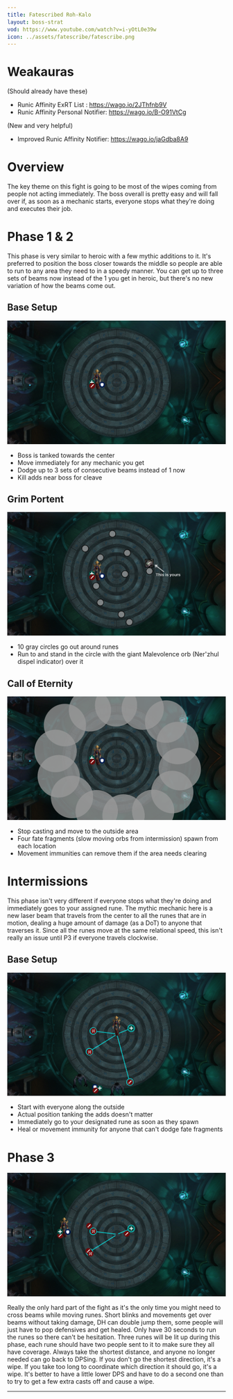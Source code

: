 ```yaml
---
title: Fatescribed Roh-Kalo
layout: boss-strat
vod: https://www.youtube.com/watch?v=i-yOtL0e39w
icon: ../assets/fatescribe/fatescribe.png
---
```


# Weakauras

(Should already have these)
- Runic Affinity ExRT List : https://wago.io/2JThfnb9V
- Runic Affinity Personal Notifier: https://wago.io/B-O91VtCg

(New and very helpful)
- Improved Runic Affinity Notifier: https://wago.io/jaGdba8A9

# Overview

The key theme on this fight is going to be most of the wipes coming from people not acting immediately.  The boss overall is pretty easy and will fall over if, as soon as a mechanic starts, everyone stops what they're doing and executes their job.


# Phase 1 & 2

This phase is very similar to heroic with a few mythic additions to it.  It's preferred to position the boss closer towards the middle so people are able to run to any area they need to in a speedy manner.  You can get up to three sets of beams now instead of the 1 you get in heroic, but there's no new variation of how the beams come out.

## Base Setup
![Base Setup](../assets/fatescribe/fatescribe_p1_base.jpg)

- Boss is tanked towards the center
- Move immediately for any mechanic you get
- Dodge up to 3 sets of consecutive beams instead of 1 now
- Kill adds near boss for cleave

## Grim Portent
![Grim Portent](../assets/fatescribe/fatescribe_p1_grimportent.jpg)

- 10 gray circles go out around runes
- Run to and stand in the circle with the giant Malevolence orb (Ner'zhul dispel indicator) over it

## Call of Eternity
![Call of Eternity](../assets/fatescribe/fatescribe_p1_callofeternity.jpg)

- Stop casting and move to the outside area
- Four fate fragments (slow moving orbs from intermission) spawn from each location
- Movement immunities can remove them if the area needs clearing


# Intermissions

This phase isn't very different if everyone stops what they're doing and immediately goes to your assigned rune.  The mythic mechanic here is a new laser beam that travels from the center to all the runes that are in motion, dealing a huge amount of damage (as a DoT) to anyone that traverses it.  Since all the runes move at the same relational speed, this isn't really an issue until P3 if everyone travels clockwise.

## Base Setup
![Base Setup](../assets/fatescribe/fatescribe_intermission_base.jpg)

- Start with everyone along the outside
- Actual position tanking the adds doesn't matter
- Immediately go to your designated rune as soon as they spawn
- Heal or movement immunity for anyone that can't dodge fate fragments


# Phase 3
![Phase 3](../assets/fatescribe/fatescribe_p3_base.jpg)

Really the only hard part of the fight as it's the only time you might need to cross beams while moving runes.  Short blinks and movements get over beams without taking damage, DH can double jump them, some people will just have to pop defensives and get healed.  Only have 30 seconds to run the runes so there can't be hesitation.  Three runes will be lit up during this phase, each rune should have two people sent to it to make sure they all have coverage.  Always take the shortest distance, and anyone no longer needed can go back to DPSing.  If you don't go the shortest direction, it's a wipe.  If you take too long to coordinate which direction it should go, it's a wipe.  It's better to have a little lower DPS and have to do a second one than to try to get a few extra casts off and cause a wipe.

---